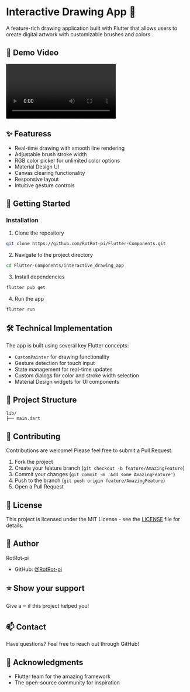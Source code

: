 # Interactive Drawing App 🎨

A feature-rich drawing application built with Flutter that allows users to create digital artwork with customizable brushes and colors.

## 🎥 Demo Video

<video src="https://github.com/RotRot-pi/Flutter-Components/interactive_drawing_app/assets/drawing.mp4" controls style="max-width: 100%;"></video>

## ✨ Featuress

- Real-time drawing with smooth line rendering
- Adjustable brush stroke width
- RGB color picker for unlimited color options
- Material Design UI
- Canvas clearing functionality
- Responsive layout
- Intuitive gesture controls

## 🚀 Getting Started

### Installation

1. Clone the repository

```bash
git clone https://github.com/RotRot-pi/Flutter-Components.git
```

2. Navigate to the project directory

```bash
cd Flutter-Components/interactive_drawing_app
```

3. Install dependencies

```bash
flutter pub get
```

4. Run the app

```bash
flutter run
```

## 🛠️ Technical Implementation

The app is built using several key Flutter concepts:

- `CustomPainter` for drawing functionality
- Gesture detection for touch input
- State management for real-time updates
- Custom dialogs for color and stroke width selection
- Material Design widgets for UI components

## 📂 Project Structure

```
lib/
├── main.dart
```

## 🤝 Contributing

Contributions are welcome! Please feel free to submit a Pull Request.

1. Fork the project
2. Create your feature branch (`git checkout -b feature/AmazingFeature`)
3. Commit your changes (`git commit -m 'Add some AmazingFeature'`)
4. Push to the branch (`git push origin feature/AmazingFeature`)
5. Open a Pull Request

## 📝 License

This project is licensed under the MIT License - see the [LICENSE](LICENSE) file for details.

## 👤 Author

RotRot-pi

- GitHub: [@RotRot-pi](https://github.com/RotRot-pi)

## ⭐ Show your support

Give a ⭐️ if this project helped you!

## 📫 Contact

Have questions? Feel free to reach out through GitHub!

## 🙏 Acknowledgments

- Flutter team for the amazing framework
- The open-source community for inspiration
